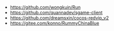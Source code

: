 - https://github.com/wongkuin/Run
- https://github.com/quannadev/sgame-client
- https://github.com/dreamsxin/cocos-redvip_v2
- https://gitee.com/konno/RummyChinaBlue
